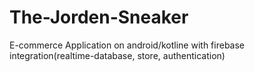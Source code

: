 # The-Jorden-Sneaker
 E-commerce Application on android/kotline with firebase integration(realtime-database, store, authentication)

